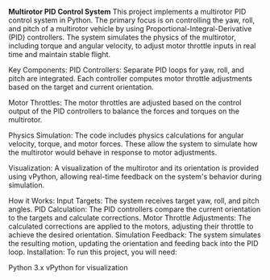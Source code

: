 **Multirotor PID Control System**
This project implements a multirotor PID control system in Python. The primary focus is on controlling the yaw, roll, and pitch of a multirotor vehicle by using Proportional-Integral-Derivative (PID) controllers. The system simulates the physics of the multirotor, including torque and angular velocity, to adjust motor throttle inputs in real time and maintain stable flight.

Key Components:
PID Controllers: Separate PID loops for yaw, roll, and pitch are integrated. Each controller computes motor throttle adjustments based on the target and current orientation.

Motor Throttles: The motor throttles are adjusted based on the control output of the PID controllers to balance the forces and torques on the multirotor.

Physics Simulation: The code includes physics calculations for angular velocity, torque, and motor forces. These allow the system to simulate how the multirotor would behave in response to motor adjustments.

Visualization: A visualization of the multirotor and its orientation is provided using vPython, allowing real-time feedback on the system's behavior during simulation.

How it Works:
Input Targets: The system receives target yaw, roll, and pitch angles.
PID Calculation: The PID controllers compare the current orientation to the targets and calculate corrections.
Motor Throttle Adjustments: The calculated corrections are applied to the motors, adjusting their throttle to achieve the desired orientation.
Simulation Feedback: The system simulates the resulting motion, updating the orientation and feeding back into the PID loop.
Installation:
To run this project, you will need:

Python 3.x
vPython for visualization
